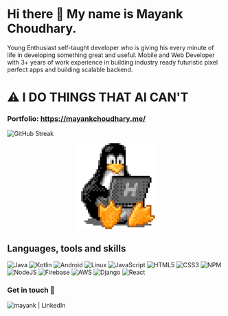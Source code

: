# Hi there 👋 My name is Mayank Choudhary.
Young Enthusiast self-taught developer who is giving his every minute of life in developing something great and useful. Mobile and Web Developer with 3+ years of work experience in building industry ready futuristic pixel perfect apps and building scalable backend.

# ⚠️ I DO THINGS THAT AI CAN'T

### Portfolio: https://mayankchoudhary.me/

![GitHub Streak](https://streak-stats.demolab.com?user=m4yankchoudhary&border_radius=32)



<p align="center">
  <img src="./tux.gif" />
</p>

## Languages, tools and skills
![Java](https://img.shields.io/badge/java-%23ED8B00.svg?style=for-the-badge&logo=java&logoColor=white) 
![Kotlin](https://img.shields.io/badge/kotlin-%230095D5.svg?style=for-the-badge&logo=kotlin&logoColor=white) 
![Android](https://img.shields.io/badge/Android-3DDC84?style=for-the-badge&logo=android&logoColor=white)
![Linux](https://img.shields.io/badge/Linux-FCC624?style=for-the-badge&logo=linux&logoColor=black)
![JavaScript](https://img.shields.io/badge/javascript-%23323330.svg?style=for-the-badge&logo=javascript&logoColor=%23F7DF1E)
![HTML5](https://img.shields.io/badge/html5-%23E34F26.svg?style=for-the-badge&logo=html5&logoColor=white)
![CSS3](https://img.shields.io/badge/css3-%231572B6.svg?style=for-the-badge&logo=css3&logoColor=white)
![NPM](https://img.shields.io/badge/NPM-%23000000.svg?style=for-the-badge&logo=npm&logoColor=white)
![NodeJS](https://img.shields.io/badge/node.js-6DA55F?style=for-the-badge&logo=node.js&logoColor=white)
![Firebase](https://img.shields.io/badge/firebase-%23039BE5.svg?style=for-the-badge&logo=firebase)
![AWS](https://img.shields.io/badge/AWS-%23FF9900.svg?style=for-the-badge&logo=amazon-aws&logoColor=white)
![Django](https://img.shields.io/badge/django-%23092E20.svg?style=for-the-badge&logo=django&logoColor=white)
![React](https://img.shields.io/badge/react-%2320232a.svg?style=for-the-badge&logo=react&logoColor=%2361DAFB)
<!-- ![Figma](https://img.shields.io/badge/figma-%23F24E1E.svg?style=for-the-badge&logo=figma&logoColor=white) -->
<!-- ![LeetCode](https://img.shields.io/badge/LeetCode-000000?style=for-the-badge&logo=LeetCode&logoColor=#d16c06) -->



### Get in touch 🤝

[<img align="left" alt="mayank | LinkedIn" src="https://img.shields.io/badge/LinkedIn-0077B5?style=for-the-badge&logo=linkedin&logoColor=white" />][linkedIn]

<br>
<br>



<!-- [![Mayank's GitHub stats](https://github-readme-stats.vercel.app/api?username=m4yankchoudhary)](https://github.com/anuraghazra/github-readme-stats) -->

[linkedIn]: https://www.linkedin.com/in/mayank--choudhary/
